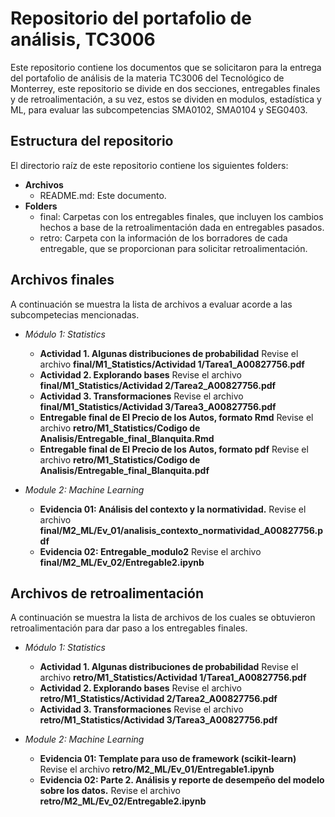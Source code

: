 # Repositorio del portafolio de análisis, TC3006
Este repositorio contiene los documentos que se solicitaron para la entrega del portafolio de análisis de la materia TC3006 del Tecnológico de Monterrey, este repositorio se divide en dos secciones, entregables finales y de retroalimentación, a su vez, estos se dividen en modulos, estadística y ML, para evaluar las subcompetencias SMA0102, SMA0104 y SEG0403.

## Estructura del repositorio
El directorio raíz de este repositorio contiene los siguientes folders:

* **Archivos**
  * README.md: Este documento.
* **Folders**
  * final: Carpetas con los entregables finales, que incluyen los cambios hechos a base de la retroalimentación dada en entregables pasados.
  * retro: Carpeta con la información de los borradores de cada entregable, que se proporcionan para solicitar retroalimentación.

## Archivos finales
A continuación se muestra la lista de archivos a evaluar acorde a las subcompetecias mencionadas.

* *Módulo 1: Statistics*
	* **Actividad 1. Algunas distribuciones de probabilidad** Revise el archivo **final/M1_Statistics/Actividad 1/Tarea1_A00827756.pdf**
	* **Actividad 2. Explorando bases** Revise el archivo **final/M1_Statistics/Actividad 2/Tarea2_A00827756.pdf**
	* **Actividad 3. Transformaciones** Revise el archivo **final/M1_Statistics/Actividad 3/Tarea3_A00827756.pdf**
    * **Entregable final de El Precio de los Autos, formato Rmd** Revise el archivo **retro/M1_Statistics/Codigo de Analisis/Entregable_final_Blanquita.Rmd**
    * **Entregable final de El Precio de los Autos, formato pdf** Revise el archivo **retro/M1_Statistics/Codigo de Analisis/Entregable_final_Blanquita.pdf**

* *Module 2: Machine Learning*
	* **Evidencia 01: Análisis del contexto y la normatividad.** Revise el archivo **final/M2_ML/Ev_01/analisis_contexto_normatividad_A00827756.pdf**
	* **Evidencia 02: Entregable_modulo2** Revise el archivo **final/M2_ML/Ev_02/Entregable2.ipynb**


## Archivos de retroalimentación
A continuación se muestra la lista de archivos de los cuales se obtuvieron retroalimentación para dar paso a los entregables finales.


* *Módulo 1: Statistics*
	* **Actividad 1. Algunas distribuciones de probabilidad** Revise el archivo **retro/M1_Statistics/Actividad 1/Tarea1_A00827756.pdf**
	* **Actividad 2. Explorando bases** Revise el archivo **retro/M1_Statistics/Actividad 2/Tarea2_A00827756.pdf**
	* **Actividad 3. Transformaciones** Revise el archivo **retro/M1_Statistics/Actividad 3/Tarea3_A00827756.pdf**


* *Module 2: Machine Learning*
	* **Evidencia 01: Template para uso de framework (scikit-learn)** Revise el archivo **retro/M2_ML/Ev_01/Entregable1.ipynb**
	* **Evidencia 02: Parte 2. Análisis y reporte de desempeño del modelo sobre los datos.** Revise el archivo **retro/M2_ML/Ev_02/Entregable2.ipynb**
